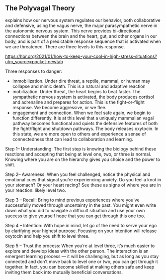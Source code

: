 ## The Polyvagal Theory
explains how our nervous system regulates our behavior, both collaborative and defensive, using the vagus nerve, the major parasympathetic nerve in the autonomic nervous system. This nerve provides bi-directional connections between the brain and the heart, gut, and other organs in our body, 
and is part of a predictable response sequence that is activated when we are threatened. There are three levels to this response.

https://hbr.org/2021/01/how-to-keep-your-cool-in-high-stress-situations?utm_source=pocket-newtab

Three responses to danger:
- immobilization. Under dire threat, a reptile, mammal, or human may collapse and mimic death. This is a natural and adaptive reaction
- mobilization. Under threat, the heart begins to beat faster. The sympathetic nervous system is activated, the body produces cortisol 
and adrenaline and prepares for action. This is the fight-or-flight response. We become aggressive, or we flee. 
- engagement and connection. When we feel safe again, we begin to function differently. It is at this level that a uniquely mammalian vagal pathway 
becomes functional and quiets the defensive features of both the fight/flight and shutdown pathways. 
The body releases oxytocin. In this state, we are more open to others and experience a sense of connectedness that can lead to collaboration and learning.


Step 1– Understanding: The first step is knowing the biology behind these reactions and accepting that being at level one, two, or three is normal. 
Knowing where you are on the hierarchy gives you choice and the power to shift.

Step 2– Awareness: When you feel challenged, notice the physical and emotional cues that signal you’re experiencing anxiety. 
Do you feel a knot in your stomach? Or your heart racing? See these as signs of where you are in your reaction: likely level two.

Step 3 – Recall: Bring to mind previous experiences where you’ve successfully moved through uncertainty in the past. You might even 
write down what you did to navigate a difficult situation and use your own success to give yourself hope that you can get through this one too.

Step 4 – Intention: With hope in mind, let go of the need to serve your ego by clarifying your highest purpose. Focusing on your 
intention will release oxytocin and help you shift to level three.

Step 5 – Trust the process: When you’re at level three, it’s much easier to explore and develop ideas with the other person. The interaction is an emergent learning process — it will be challenging, but as long as you stay connected and don’t move back to level one or two, you can get through it together.
In fact, you can become skilled at making others safe and keep inviting them back into mutually beneficial conversations.
